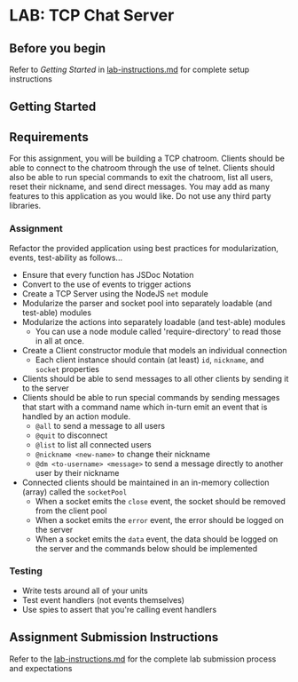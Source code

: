 # LAB: TCP Chat Server

## Before you begin
Refer to *Getting Started* in [lab-instructions.md](../../../reference/submission-instructions/labs.md) for complete setup instructions

## Getting Started

## Requirements

For this assignment, you will be building a TCP chatroom. Clients should be able to connect to the chatroom through the use of telnet. Clients should also be able to run special commands to exit the chatroom, list all users, reset their nickname, and send direct messages. You may add as many features to this application as you would like. Do not use any third party libraries.

### Assignment
Refactor the provided application using best practices for modularization, events, test-ability as follows...

* Ensure that every function has JSDoc Notation
* Convert to the use of events to trigger actions
* Create a TCP Server using the NodeJS `net` module
* Modularize the parser and socket pool into separately loadable (and test-able) modules
* Modularize the actions into separately loadable (and test-able) modules
  * You can use a node module called 'require-directory' to read those in all at once.
* Create a Client constructor module that models an individual connection
  * Each client instance should contain (at least) `id`, `nickname`, and `socket` properties
* Clients should be able to send messages to all other clients by sending it to the server
* Clients should be able to run special commands by sending messages that start with a command name which in-turn emit an event that is handled by an action module.
  * `@all` to send a message to all users
  * `@quit` to disconnect
  * `@list` to list all connected users
  * `@nickname <new-name>` to change their nickname
  * `@dm <to-username> <message>` to send a message directly to another user by their nickname
* Connected clients should be maintained in an in-memory collection (array) called the `socketPool`
  * When a socket emits the `close` event, the socket should be removed from the client pool
  * When a socket emits the `error` event, the error should be logged on the server
  * When a socket emits the `data` event, the data should be logged on the server and the commands below should be implemented

### Testing
* Write tests around all of your units
* Test event handlers (not events themselves)
* Use spies to assert that you're calling event handlers


## Assignment Submission Instructions
Refer to the [lab-instructions.md](../../../reference/submission-instructions/labs.md) for the complete lab submission process and expectations
